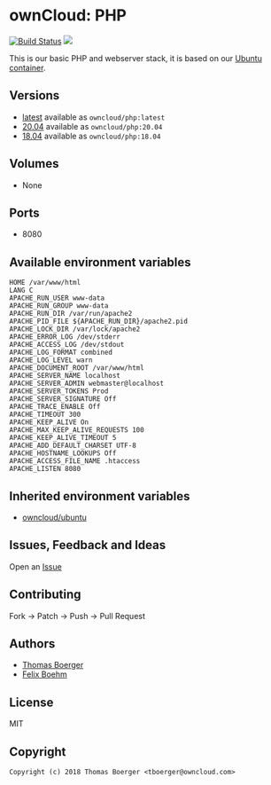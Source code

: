 # ownCloud: PHP

[![Build Status](https://cloud.drone.io/api/badges/owncloud-docker/php/status.svg)](https://cloud.drone.io/owncloud-docker/php)
[![](https://images.microbadger.com/badges/image/owncloud/php.svg)](https://microbadger.com/images/owncloud/php "Get your own image badge on microbadger.com")

This is our basic PHP and webserver stack, it is based on our [Ubuntu container](https://registry.hub.docker.com/u/owncloud/ubuntu/).

## Versions

* [latest](./latest) available as `owncloud/php:latest`
* [20.04](./v20.04) available as `owncloud/php:20.04`
* [18.04](./v18.04) available as `owncloud/php:18.04`

## Volumes

* None

## Ports

* 8080

## Available environment variables

```
HOME /var/www/html
LANG C
APACHE_RUN_USER www-data
APACHE_RUN_GROUP www-data
APACHE_RUN_DIR /var/run/apache2
APACHE_PID_FILE ${APACHE_RUN_DIR}/apache2.pid
APACHE_LOCK_DIR /var/lock/apache2
APACHE_ERROR_LOG /dev/stderr
APACHE_ACCESS_LOG /dev/stdout
APACHE_LOG_FORMAT combined
APACHE_LOG_LEVEL warn
APACHE_DOCUMENT_ROOT /var/www/html
APACHE_SERVER_NAME localhost
APACHE_SERVER_ADMIN webmaster@localhost
APACHE_SERVER_TOKENS Prod
APACHE_SERVER_SIGNATURE Off
APACHE_TRACE_ENABLE Off
APACHE_TIMEOUT 300
APACHE_KEEP_ALIVE On
APACHE_MAX_KEEP_ALIVE_REQUESTS 100
APACHE_KEEP_ALIVE_TIMEOUT 5
APACHE_ADD_DEFAULT_CHARSET UTF-8
APACHE_HOSTNAME_LOOKUPS Off
APACHE_ACCESS_FILE_NAME .htaccess
APACHE_LISTEN 8080
```

## Inherited environment variables

* [owncloud/ubuntu](https://github.com/owncloud-docker/ubuntu#available-environment-variables)

## Issues, Feedback and Ideas

Open an [Issue](https://github.com/owncloud-docker/php/issues)

## Contributing

Fork -> Patch -> Push -> Pull Request

## Authors

* [Thomas Boerger](https://github.com/tboerger)
* [Felix Boehm](https://github.com/felixboehm)

## License

MIT

## Copyright

```
Copyright (c) 2018 Thomas Boerger <tboerger@owncloud.com>
```
